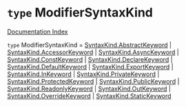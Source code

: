 # `type` ModifierSyntaxKind

[Documentation Index](../README.md)

`type` ModifierSyntaxKind = [SyntaxKind.AbstractKeyword](../enum.SyntaxKind/README.md#abstractkeyword--128) | [SyntaxKind.AccessorKeyword](../enum.SyntaxKind/README.md#accessorkeyword--129) | [SyntaxKind.AsyncKeyword](../enum.SyntaxKind/README.md#asynckeyword--134) | [SyntaxKind.ConstKeyword](../enum.SyntaxKind/README.md#constkeyword--87) | [SyntaxKind.DeclareKeyword](../enum.SyntaxKind/README.md#declarekeyword--138) | [SyntaxKind.DefaultKeyword](../enum.SyntaxKind/README.md#defaultkeyword--90) | [SyntaxKind.ExportKeyword](../enum.SyntaxKind/README.md#exportkeyword--95) | [SyntaxKind.InKeyword](../enum.SyntaxKind/README.md#inkeyword--103) | [SyntaxKind.PrivateKeyword](../enum.SyntaxKind/README.md#privatekeyword--123) | [SyntaxKind.ProtectedKeyword](../enum.SyntaxKind/README.md#protectedkeyword--124) | [SyntaxKind.PublicKeyword](../enum.SyntaxKind/README.md#publickeyword--125) | [SyntaxKind.ReadonlyKeyword](../enum.SyntaxKind/README.md#readonlykeyword--148) | [SyntaxKind.OutKeyword](../enum.SyntaxKind/README.md#outkeyword--147) | [SyntaxKind.OverrideKeyword](../enum.SyntaxKind/README.md#overridekeyword--164) | [SyntaxKind.StaticKeyword](../enum.SyntaxKind/README.md#statickeyword--126)
